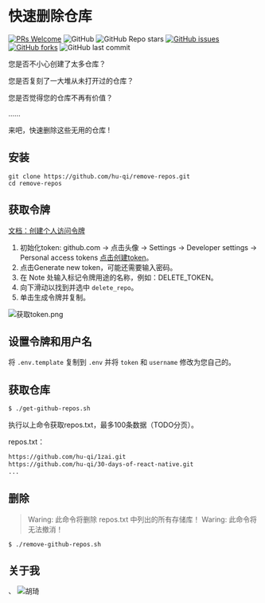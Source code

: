 # 快速删除仓库

[![PRs Welcome](https://img.shields.io/badge/PRs-welcome-brightgreen.svg?style=flat-square)](https://makeapullrequest.com)
![GitHub](https://img.shields.io/github/license/hu-qi/remove-repos)
![GitHub Repo stars](https://img.shields.io/github/stars/hu-qi/remove-repos?style=social)
[![GitHub issues](https://img.shields.io/github/issues/hu-qi/remove-repos)](https://github.com/hu-qi/remove-repos/issues)
[![GitHub forks](https://img.shields.io/github/forks/hu-qi/remove-repos)](https://github.com/hu-qi/remove-repos/network)
![GitHub last commit](https://img.shields.io/github/last-commit/hu-qi/remove-repos)


您是否不小心创建了太多仓库？

您是否复刻了一大堆从未打开过的仓库？

您是否觉得您的仓库不再有价值？

......

来吧，快速删除这些无用的仓库 !

## 安装

```shell
git clone https://github.com/hu-qi/remove-repos.git
cd remove-repos
```

## 获取令牌

[文档：创建个人访问令牌](https://docs.github.com/en/authentication/keeping-your-account-and-data-secure/creating-a-personal-access-token)

1. 初始化token: github.com -> 点击头像 -> Settings -> Developer settings -> Personal access tokens [点击创建token](https://github.com/settings/tokens)。
2. 点击Generate new token，可能还需要输入密码。
3. 在 Note 处输入标记令牌用途的名称，例如：DELETE_TOKEN。
4. 向下滑动以找到并选中 `delete_repo`。
5. 单击生成令牌并复制。

![获取token.png](https://s2.loli.net/2022/02/17/EgrCim8v7SVxTUO.png)

## 设置令牌和用户名

将 `.env.template` 复制到 `.env` 并将 `token` 和 `username` 修改为您自己的。

## 获取仓库

```bash
$ ./get-github-repos.sh 
```

执行以上命令获取repos.txt，最多100条数据（TODO分页）。

repos.txt：

```txt
https://github.com/hu-qi/1zai.git
https://github.com/hu-qi/30-days-of-react-native.git
...
```
## 删除

> Waring: 此命令将删除 repos.txt 中列出的所有存储库！
> Waring: 此命令将无法撤消！

```shell
$ ./remove-github-repos.sh
```

## 关于我
、
![胡琦](https://s2.loli.net/2022/02/17/KEigLGShHPtYDon.png)